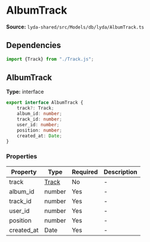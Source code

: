 # AlbumTrack

**Source:** `lyda-shared/src/Models/db/lyda/AlbumTrack.ts`

## Dependencies

```typescript
import {Track} from "./Track.js";
```

## AlbumTrack

**Type:** interface

```typescript
export interface AlbumTrack {
    track?: Track;
    album_id: number;
    track_id: number;
    user_id: number;
    position: number;
    created_at: Date;
}
```

### Properties

| Property | Type | Required | Description |
|----------|------|----------|-------------|
| track | [Track](./Track) | No | - |
| album_id | number | Yes | - |
| track_id | number | Yes | - |
| user_id | number | Yes | - |
| position | number | Yes | - |
| created_at | D​a​t​e | Yes | - |

